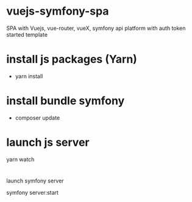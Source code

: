 # vuejs-symfony-spa
SPA with Vuejs, vue-router, vueX, symfony api platform with auth token started template

# install js packages (Yarn)
- yarn install

# install bundle symfony
- composer update

# launch js server
yarn watch

#
launch symfony server 

symfony server:start
